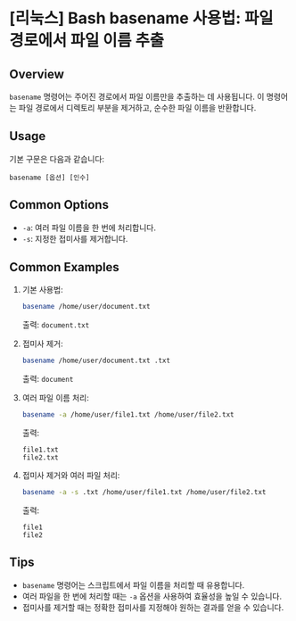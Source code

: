 # [리눅스] Bash basename 사용법: 파일 경로에서 파일 이름 추출

## Overview
`basename` 명령어는 주어진 경로에서 파일 이름만을 추출하는 데 사용됩니다. 이 명령어는 파일 경로에서 디렉토리 부분을 제거하고, 순수한 파일 이름을 반환합니다.

## Usage
기본 구문은 다음과 같습니다:
```
basename [옵션] [인수]
```

## Common Options
- `-a`: 여러 파일 이름을 한 번에 처리합니다.
- `-s`: 지정한 접미사를 제거합니다.

## Common Examples
1. 기본 사용법:
   ```bash
   basename /home/user/document.txt
   ```
   출력: `document.txt`

2. 접미사 제거:
   ```bash
   basename /home/user/document.txt .txt
   ```
   출력: `document`

3. 여러 파일 이름 처리:
   ```bash
   basename -a /home/user/file1.txt /home/user/file2.txt
   ```
   출력:
   ```
   file1.txt
   file2.txt
   ```

4. 접미사 제거와 여러 파일 처리:
   ```bash
   basename -a -s .txt /home/user/file1.txt /home/user/file2.txt
   ```
   출력:
   ```
   file1
   file2
   ```

## Tips
- `basename` 명령어는 스크립트에서 파일 이름을 처리할 때 유용합니다.
- 여러 파일을 한 번에 처리할 때는 `-a` 옵션을 사용하여 효율성을 높일 수 있습니다.
- 접미사를 제거할 때는 정확한 접미사를 지정해야 원하는 결과를 얻을 수 있습니다.
